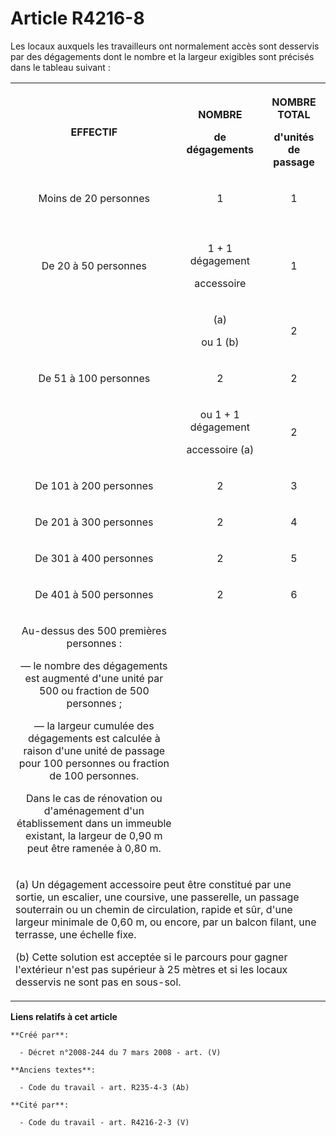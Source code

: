 # Article R4216-8

Les locaux auxquels les travailleurs ont normalement accès sont desservis par des dégagements dont le nombre et la largeur
exigibles sont précisés dans le tableau suivant :

<table>
      <tbody><tr>
        <th>

EFFECTIF</th>
        <th>

NOMBRE

de dégagements</th>
        <th>

NOMBRE TOTAL

d'unités de passage</th>
      </tr>
      <tr>
        <td align="center">

Moins de 20 personnes</td>
        <td align="center">

1</td>
        <td align="center">

1</td>
      </tr>
      <tr>
        <td align="center">

</td>
      </tr>
      <tr>
        <td align="center">

De 20 à 50 personnes</td>
        <td align="center">

1 + 1 dégagement

accessoire</td>
        <td align="center">

1</td>
      </tr>
      <tr>
        <td align="center">

 </td>
        <td align="center">

(a)

ou 1 (b)</td>
        <td align="center">

2</td>
      </tr>
      <tr>
        <td align="center">

De 51 à 100 personnes</td>
        <td align="center">

2</td>
        <td align="center">

2</td>
      </tr>
      <tr>
        <td align="center">

 </td>
        <td align="center">

ou 1 + 1 dégagement

accessoire (a)</td>
        <td align="center">

2</td>
      </tr>
      <tr>
        <td align="center">

De 101 à 200 personnes</td>
        <td align="center">

2</td>
        <td align="center">

3</td>
      </tr>
      <tr>
        <td align="center">

De 201 à 300 personnes</td>
        <td align="center">

2</td>
        <td align="center">

4</td>
      </tr>
      <tr>
        <td align="center">

De 301 à 400 personnes</td>
        <td align="center">

2</td>
        <td align="center">

5</td>
      </tr>
      <tr>
        <td align="center">

De 401 à 500 personnes</td>
        <td align="center">

2</td>
        <td align="center">

6</td>
      </tr>
      <tr>
        <td align="center">

Au-dessus des 500 premières personnes :

― le nombre des dégagements est augmenté d'une unité par 500 ou fraction de 500 personnes ;

― la largeur cumulée des dégagements est calculée à raison d'une unité de passage pour 100 personnes ou fraction de 100
personnes.

Dans le cas de rénovation ou d'aménagement d'un établissement dans un immeuble existant, la largeur de 0,90 m peut être
ramenée à 0,80 m.
</td>
      </tr>
      <tr>
        <td colspan="3">

(a) Un dégagement accessoire peut être constitué par une sortie, un escalier, une coursive, une passerelle, un passage
souterrain ou un chemin de circulation, rapide et sûr, d'une largeur minimale de 0,60 m, ou encore, par un balcon filant, une
terrasse, une échelle fixe.

(b) Cette solution est acceptée si le parcours pour gagner l'extérieur n'est pas supérieur à 25 mètres et si les locaux
desservis ne sont pas en sous-sol.</td>
      </tr>
    </tbody></table>

**Liens relatifs à cet article**

	**Créé par**:

	  - Décret n°2008-244 du 7 mars 2008 - art. (V)

	**Anciens textes**:

	  - Code du travail - art. R235-4-3 (Ab)

	**Cité par**:

	  - Code du travail - art. R4216-2-3 (V)
